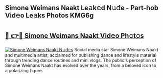 ## Simone Weimans Naakt Le𝚊k𝚎d N𝚞𝚍e - Part-hob Vid𝚎o Le𝚊ks Photos KMG6g

# <h2><a href="http://fb72oc.evod.top/?m=Simone+Weimans+Naakt">🔗 👉🔴 Simone Weimans Naakt Vid𝚎o Ph𝚘t𝚘s</a></h2>

[![Simone Weimans Naakt N𝚞d𝚎s](https://i.imgur.com/8V9OHl7.gif)](http://fb72oc.evod.top/?m=Simone+Weimans+Naakt)
Social media star Simone Weimans Naakt and multimedia artist, acclaimed for publishing dance and lifestyle material through trending dance routines and mini vlogs. The public's perception of Simone Weimans Naakt has evolved over the years, from a beloved icon to a polarizing figure. 
